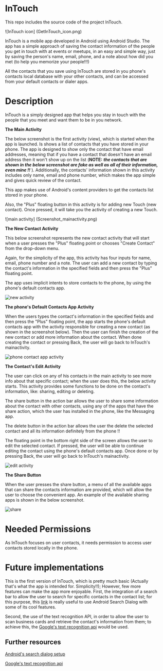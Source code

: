 # InTouch
This repo includes the source code of the project InTouch.

![InTouch icon] (GetInTouch_icon.png)

InTouch is a mobile app developed in Android using Android Studio. The app has a simple approach of saving the contact information of the people you get in touch with at events or meetups, in an easy and simple way, just by saving the person's name, email, phone, and a note about how did you met (to help you memorize your people!!!)

All the contacts that you save using InTouch are stored in you phone's contacts local database with your other contacts, and can be accessed from your default contacts or dialer apps.

# Description

InTouch is a simply designed app that helps you stay in touch with the people that you meet and want them to be in you network.

__The Main Activity__

The below screenshot is the first activity (view), which is started when the app is launched. Is shows a list of contacts that you have stored in your phone. The app is designed to show only the contact that have email addresses, meaning that if you have a contact that doesn't have an email address then it won't show up on the list (**NOTE:** _**the contacts that are shown in the below screenshot are fake as well as all of their information, even mine !!**_ ). 
Additionally, the contacts' information shown in this activity includes only name, email and phone number, which makes the app simple and gives quick review of the contact.

This app makes use of Android's content providers to get the contacts list stored in your phone.

Also, the "Plus" floating button in this activity is for adding new Touch (new contact). Once pressed, it will take you the activity of creating a new Touch.

![main activity] (Screenshot_mainactivity.png)

__The New Contact Activity__

This below screenshot represents the new contact activity that will start when a user presses the "Plus" floating point or chooses "Create Contact" from the drop-down menu.

Again, for the simplicity of the app, this activity has four inputs for name, email, phone number and a note. The user can add a new contact by typing the contact's information in the specified fields and then press the "Plus" floating point. 

The app uses implicit intents to store contacts to the phone, by using the phone's default contacts app.

![new activity](Screenshot_newTouch.png)

__The phone's Default Contacts App Activity__

When the users types the contact's information in the specified fields and then press the "Plus" floating point, the app starts the phone's default contacts app with the activity responsible for creating a new contact (as shown in the screenshot below). Then the user can finish the creation of the new contact or add more information about the contact. When done creating the contact or pressing Back, the user will go back to InTouch's mainactivity.

![phone contact app activity](Screenshot_phoneContactApp.png)

__The Contact's Edit Activity__

The user can click on any of his contacts in the main activity to see more info about that specific contact; when the user does this, the below activity starts. This activity provides some functions to be done on the contact's information, like: sharing, editing or deleting.

The share button in the action bar allows the user to share some information about the contact with other contacts, using any of the apps that have the share action, which the user has installed in the phone, like the Messaging app.

The delete button in the action bar allows the user the delete the selected contact and all its information definitely  from the phone !!

The floating point in the bottom right side of the screen allows the user to edit the selected contact. If pressed, the user will be able to continue editing the contact using the phone's default contacts app. Once done or by pressing Back, the user will go back to InTouch's mainactivity.

![edit activity](Screenshot_editTouch.png)

__The Share Button__

When the user presses the share button, a menu of all the available apps that can share the contacts information are provided, which will allow the user to choose the convenient app. An example of the available sharing apps is shown in the below screenshot.

![share](Screenshot_shareTouch.png)

# Needed Permissions

As InTouch focuses on user contacts, it needs permission to access user contacts stored locally in the phone.

# Future implementations

This is the first version of InTouch, which is pretty much basic (Actually that's what the app is intended for. Simplicity!!); However, few more features can make the app more enjoyable. First, the integration of a search bar to allow the user to search for specific contacts in the contact list; for this purpose, this [link][1] is really useful to use Android Search Dialog with some of its cool features.

Second, the use of the text recognition API, in order to allow the user to scan business cards and retrieve  the contact's information from them; to achieve this, the [Google's text recognition api][2] would be used.

## Further resources

[Android's search dialog setup][1]

[Google's text recognition api][2]


[1]: https://developer.android.com/guide/topics/search/search-dialog.html "Title"
[2]: https://developers.google.com/vision/text-overview "Title"
